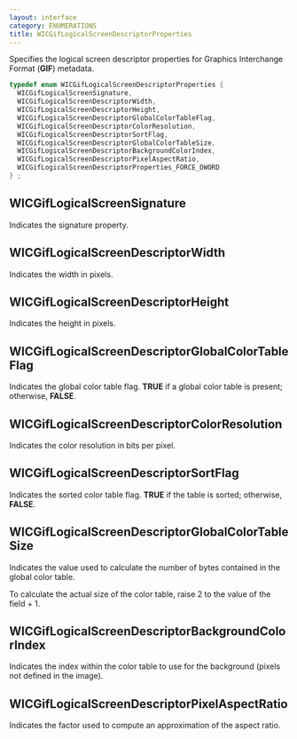 ```yaml
---
layout: interface
category: ENUMERATIONS
title: WICGifLogicalScreenDescriptorProperties
---
```


Specifies the logical screen descriptor properties for Graphics Interchange Format (**GIF**) metadata.

```cpp
typedef enum WICGifLogicalScreenDescriptorProperties {
  WICGifLogicalScreenSignature,
  WICGifLogicalScreenDescriptorWidth,
  WICGifLogicalScreenDescriptorHeight,
  WICGifLogicalScreenDescriptorGlobalColorTableFlag,
  WICGifLogicalScreenDescriptorColorResolution,
  WICGifLogicalScreenDescriptorSortFlag,
  WICGifLogicalScreenDescriptorGlobalColorTableSize,
  WICGifLogicalScreenDescriptorBackgroundColorIndex,
  WICGifLogicalScreenDescriptorPixelAspectRatio,
  WICGifLogicalScreenDescriptorProperties_FORCE_DWORD
} ;
```

## WICGifLogicalScreenSignature

Indicates the signature property.

## WICGifLogicalScreenDescriptorWidth

Indicates the width in pixels.

## WICGifLogicalScreenDescriptorHeight

Indicates the height in pixels.

## WICGifLogicalScreenDescriptorGlobalColorTableFlag

Indicates the global color table flag.
**TRUE** if a global color table is present; otherwise, **FALSE**.

## WICGifLogicalScreenDescriptorColorResolution

Indicates the color resolution in bits per pixel.

## WICGifLogicalScreenDescriptorSortFlag

Indicates the sorted color table flag.
**TRUE** if the table is sorted; otherwise, **FALSE**.

## WICGifLogicalScreenDescriptorGlobalColorTableSize

Indicates the value used to calculate the number of bytes contained in the global color table.

To calculate the actual size of the color table, raise 2 to the value of the field + 1.

## WICGifLogicalScreenDescriptorBackgroundColorIndex

Indicates the index within the color table to use for the background (pixels not defined in the image).

## WICGifLogicalScreenDescriptorPixelAspectRatio

Indicates the factor used to compute an approximation of the aspect ratio.
